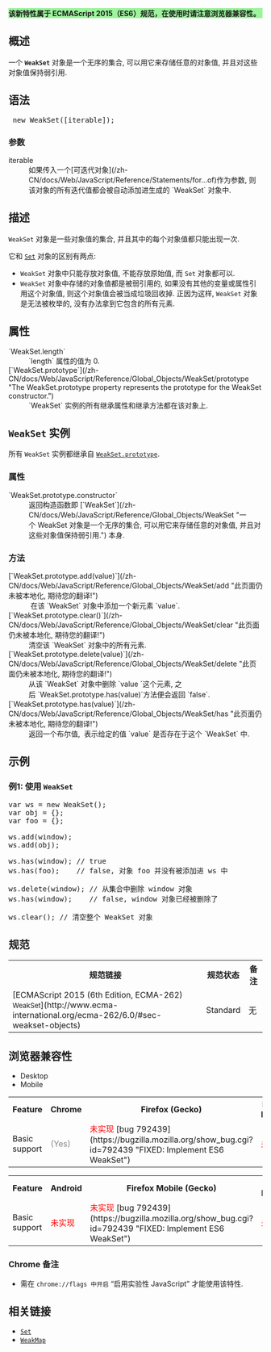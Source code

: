 <div>

<div class="overheadIndicator" style="background: #9CF49C;">

**该新特性属于 ECMAScript 2015（ES6）规范，在使用时请注意浏览器兼容性。**

</div>

</div>

## 概述

一个 **`WeakSet`** 对象是一个无序的集合, 可以用它来存储任意的对象值, 并且对这些对象值保持弱引用.

## 语法

<pre class="syntaxbox"> new WeakSet([iterable]);</pre>

### 参数

<dl>

<dt>iterable</dt>

<dd>如果传入一个[可迭代对象](/zh-CN/docs/Web/JavaScript/Reference/Statements/for...of)作为参数, 则该对象的所有迭代值都会被自动添加进生成的 `WeakSet` 对象中.</dd>

</dl>

## 描述

`WeakSet` 对象是一些对象值的集合, 并且其中的每个对象值都只能出现一次.

它和 [`Set`](/zh-CN/docs/Web/JavaScript/Reference/Global_Objects/Set "此页面仍未被本地化, 期待您的翻译!") 对象的区别有两点:

*   `WeakSet` 对象中只能存放对象值, 不能存放原始值, 而 `Set` 对象都可以.
*   `WeakSet` 对象中存储的对象值都是被弱引用的, 如果没有其他的变量或属性引用这个对象值, 则这个对象值会被当成垃圾回收掉. 正因为这样, `WeakSet` 对象是无法被枚举的, 没有办法拿到它包含的所有元素.

## 属性

<dl>

<dt>`WeakSet.length`</dt>

<dd>`length` 属性的值为 0.</dd>

<dt>[`WeakSet.prototype`](/zh-CN/docs/Web/JavaScript/Reference/Global_Objects/WeakSet/prototype "The WeakSet.prototype property represents the prototype for the WeakSet constructor.")</dt>

<dd><span>`WeakSet` 实例的所有继承属性和继承方法都在该对象上.</span></dd>

</dl>

## `WeakSet` 实例

所有 `WeakSet` 实例都继承自 [`WeakSet.prototype`](/zh-CN/docs/Web/JavaScript/Reference/Global_Objects/WeakSet/prototype "The WeakSet.prototype property represents the prototype for the WeakSet constructor.").

### 属性

<dl>

<dt>`WeakSet.prototype.constructor`</dt>

<dd>返回构造函数即 [`WeakSet`](/zh-CN/docs/Web/JavaScript/Reference/Global_Objects/WeakSet "一个 WeakSet 对象是一个无序的集合, 可以用它来存储任意的对象值, 并且对这些对象值保持弱引用.") 本身.</dd>

</dl>

### 方法

<dl>

<dt>[`WeakSet.prototype.add(value)`](/zh-CN/docs/Web/JavaScript/Reference/Global_Objects/WeakSet/add "此页面仍未被本地化, 期待您的翻译!")</dt>

<dd> 在<span style="line-height: 1.5;">该 </span>`WeakSet`<span style="line-height: 1.5;"> 对象中添加一个新元素 `value`.</span></dd>

<dt>[`WeakSet.prototype.clear()`](/zh-CN/docs/Web/JavaScript/Reference/Global_Objects/WeakSet/clear "此页面仍未被本地化, 期待您的翻译!")</dt>

<dd>清空该 `WeakSet` 对象中的所有元素.</dd>

<dt>[`WeakSet.prototype.delete(value)`](/zh-CN/docs/Web/JavaScript/Reference/Global_Objects/WeakSet/delete "此页面仍未被本地化, 期待您的翻译!")</dt>

<dd>从<span style="line-height: 1.5;">该 </span>`WeakSet`<span style="line-height: 1.5;"> 对象中删除</span><span style="line-height: 1.5;"> </span>`value `<span style="line-height: 1.5;">这个元素, 之后 </span>`WeakSet.prototype.has(value)`<span style="line-height: 1.5;">方法便会返回</span> `false`<span style="line-height: 1.5;">.</span></dd>

<dt>[`WeakSet.prototype.has(value)`](/zh-CN/docs/Web/JavaScript/Reference/Global_Objects/WeakSet/has "此页面仍未被本地化, 期待您的翻译!")</dt>

<dd>返回一个布尔值,  表示给定的值 `value` 是否存在于这个 `WeakSet` 中.</dd>

</dl>

## 示例

### 例1: 使用 `WeakSet`

<pre class="brush: js">var ws = new WeakSet();
var obj = {};
var foo = {};

ws.add(window);
ws.add(obj);

ws.has(window); // true
ws.has(foo);    // false, 对象 foo 并没有被添加进 ws 中 

ws.delete(window); // 从集合中删除 window 对象
ws.has(window);    // false, window 对象已经被删除了

ws.clear(); // 清空整个 WeakSet 对象
</pre>

## 规范

<table class="standard-table">

<tbody>

<tr>

<th scope="col">规范链接</th>

<th scope="col">规范状态</th>

<th scope="col">备注</th>

</tr>

<tr>

<td>[ECMAScript 2015 (6th Edition, ECMA-262)  
<small lang="zh-CN">WeakSet</small>](http://www.ecma-international.org/ecma-262/6.0/#sec-weakset-objects)</td>

<td><span class="spec-Standard">Standard</span></td>

<td>无</td>

</tr>

</tbody>

</table>

## 浏览器兼容性

<div class="htab"><a name="AutoCompatibilityTable" id="AutoCompatibilityTable"></a>

*   <a>Desktop</a>
*   <a>Mobile</a>

</div>

<div id="compat-desktop">

<table class="compat-table">

<tbody>

<tr>

<th>Feature</th>

<th>Chrome</th>

<th>Firefox (Gecko)</th>

<th>Internet Explorer</th>

<th>Opera</th>

<th>Safari</th>

</tr>

<tr>

<td>Basic support</td>

<td><span title="Please update this with the earliest version of support." style="color: #888;">(Yes)</span></td>

<td><span style="color: #f00;">未实现</span> [bug 792439](https://bugzilla.mozilla.org/show_bug.cgi?id=792439 "FIXED: Implement ES6 WeakSet")</td>

<td><span style="color: #f00;">未实现</span></td>

<td><span style="color: #f00;">未实现</span></td>

<td><span style="color: #f00;">未实现</span></td>

</tr>

</tbody>

</table>

</div>

<div id="compat-mobile">

<table class="compat-table">

<tbody>

<tr>

<th>Feature</th>

<th>Android</th>

<th>Firefox Mobile (Gecko)</th>

<th>IE Mobile</th>

<th>Opera Mobile</th>

<th>Safari Mobile</th>

</tr>

<tr>

<td>Basic support</td>

<td><span style="color: #f00;">未实现</span></td>

<td><span style="color: #f00;">未实现</span> [bug 792439](https://bugzilla.mozilla.org/show_bug.cgi?id=792439 "FIXED: Implement ES6 WeakSet")</td>

<td><span style="color: #f00;">未实现</span></td>

<td><span style="color: #f00;">未实现</span></td>

<td><span style="color: #f00;">未实现</span></td>

</tr>

</tbody>

</table>

</div>

### Chrome 备注

*   需在 `chrome://flags 中开启` “启用实验性 JavaScript” 才能使用该特性.

## 相关链接

*   [`Set`](/zh-CN/docs/Web/JavaScript/Reference/Global_Objects/Set "此页面仍未被本地化, 期待您的翻译!")
*   [`WeakMap`](/zh-CN/docs/Web/JavaScript/Reference/WeakMap "此页面仍未被本地化, 期待您的翻译!")